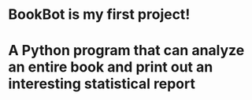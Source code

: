 # BookBot is my first project!
# A Python program that can analyze an entire book and print out an interesting statistical report
